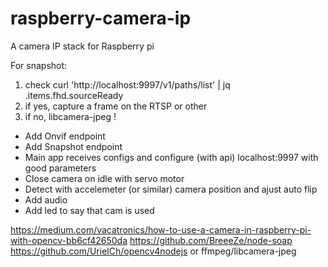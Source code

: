 # raspberry-camera-ip
A camera IP stack for Raspberry pi

For snapshot:

1) check curl 'http://localhost:9997/v1/paths/list' | jq .items.fhd.sourceReady
2) if yes, capture a frame on the RTSP or other
3) if no, libcamera-jpeg !

- Add Onvif endpoint
- Add Snapshot endpoint
- Main app receives configs and configure (with api) localhost:9997 with good parameters
- Close camera on idle with servo motor
- Detect with accelemeter (or similar) camera position and ajust auto flip
- Add audio
- Add led to say that cam is used

https://medium.com/vacatronics/how-to-use-a-camera-in-raspberry-pi-with-opencv-bb6cf42650da
https://github.com/BreeeZe/node-soap
https://github.com/UrielCh/opencv4nodejs or ffmpeg/libcamera-jpeg
